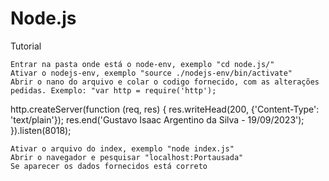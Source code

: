 # Node.js

Tutorial

    Entrar na pasta onde está o node-env, exemplo "cd node.js/"
    Ativar o nodejs-env, exemplo "source ./nodejs-env/bin/activate"
    Abrir o nano do arquivo e colar o codigo fornecido, com as alterações pedidas. Exemplo: "var http = require('http');

http.createServer(function (req, res) { res.writeHead(200, {'Content-Type': 'text/plain'}); res.end('Gustavo Isaac Argentino da Silva - 19/09/2023'); }).listen(8018);

    Ativar o arquivo do index, exemplo "node index.js"
    Abrir o navegador e pesquisar "localhost:Portausada"
    Se aparecer os dados fornecidos está correto
